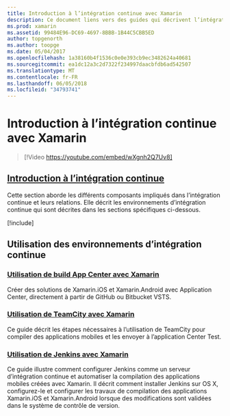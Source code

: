 ```yaml
---
title: Introduction à l’intégration continue avec Xamarin
description: Ce document liens vers des guides qui décrivent l’intégration continue avec Xamarin. Contenu lié fournit une vue d’ensemble de l’intégration continue et traite des Application Center Build, TeamCity et Jenkins.
ms.prod: xamarin
ms.assetid: 99484E96-DC69-4697-8BBB-1B44C5CBB5ED
author: topgenorth
ms.author: toopge
ms.date: 05/04/2017
ms.openlocfilehash: 1a38160b4f1536c0e0e393cb9ec3482624a40681
ms.sourcegitcommit: ea1dc12a3c2d7322f234997daacbfdb6ad542507
ms.translationtype: MT
ms.contentlocale: fr-FR
ms.lasthandoff: 06/05/2018
ms.locfileid: "34793741"
---
```

# <a name="introduction-to-continuous-integration-with-xamarin"></a>Introduction à l’intégration continue avec Xamarin

> [!Video https://youtube.com/embed/wXgnh2Q7Uv8]

##  <a name="introduction-to-continuous-integrationtoolsciintro-to-cimd"></a>[Introduction à l’intégration continue](~/tools/ci/intro-to-ci.md)

Cette section aborde les différents composants impliqués dans l’intégration continue et leurs relations. Elle décrit les environnements d’intégration continue qui sont décrites dans les sections spécifiques ci-dessous.

[!include[](~/tools/ci/includes/firewall-information.md)]

## <a name="working-with-continuous-integration-environments"></a>Utilisation des environnements d’intégration continue

### <a name="using-app-center-build-with-xamarinappcenterbuildxamarin"></a>[Utilisation de build App Center avec Xamarin](/appcenter/build/xamarin/)

Créer des solutions de Xamarin.iOS et Xamarin.Android avec Application Center, directement à partir de GitHub ou Bitbucket VSTS.

### <a name="using-teamcity-with-xamarintoolsciteamcitymd"></a>[Utilisation de TeamCity avec Xamarin](~/tools/ci/teamcity.md)

Ce guide décrit les étapes nécessaires à l’utilisation de TeamCity pour compiler des applications mobiles et les envoyer à l’application Center Test.

### <a name="using-jenkins-with-xamarintoolscijenkins-walkthroughmd"></a>[Utilisation de Jenkins avec Xamarin](~/tools/ci/jenkins-walkthrough.md)

Ce guide illustre comment configurer Jenkins comme un serveur d’intégration continue et automatiser la compilation des applications mobiles créées avec Xamarin. Il décrit comment installer Jenkins sur OS X, configurez-le et configurer les travaux de compilation des applications Xamarin.iOS et Xamarin.Android lorsque des modifications sont validées dans le système de contrôle de version.
